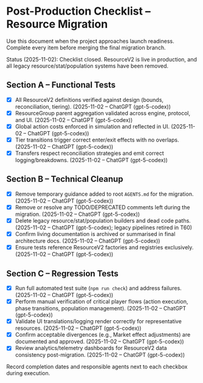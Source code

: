 # Post-Production Checklist – Resource Migration

Use this document when the project approaches launch readiness. Complete every item before merging the final migration branch.

Status (2025-11-02): Checklist closed. ResourceV2 is live in production, and all legacy resource/stat/population systems have been removed.

## Section A – Functional Tests

- [x] All ResourceV2 definitions verified against design (bounds, reconciliation, tiering). (2025-11-02 – ChatGPT (gpt-5-codex))
- [x] ResourceGroup parent aggregation validated across engine, protocol, and UI. (2025-11-02 – ChatGPT (gpt-5-codex))
- [x] Global action costs enforced in simulation and reflected in UI. (2025-11-02 – ChatGPT (gpt-5-codex))
- [x] Tier transitions trigger correct enter/exit effects with no overlaps. (2025-11-02 – ChatGPT (gpt-5-codex))
- [x] Transfers respect reconciliation strategies and emit correct logging/breakdowns. (2025-11-02 – ChatGPT (gpt-5-codex))

## Section B – Technical Cleanup

- [x] Remove temporary guidance added to root `AGENTS.md` for the migration. (2025-11-02 – ChatGPT (gpt-5-codex))
- [x] Remove or resolve any TODO/DEPRECATED comments left during the migration. (2025-11-02 – ChatGPT (gpt-5-codex))
- [x] Delete legacy resource/stat/population builders and dead code paths. (2025-11-02 – ChatGPT (gpt-5-codex); legacy pipelines retired in T60)
- [x] Confirm living documentation is archived or summarised in final architecture docs. (2025-11-02 – ChatGPT (gpt-5-codex))
- [x] Ensure tests reference ResourceV2 factories and registries exclusively. (2025-11-02 – ChatGPT (gpt-5-codex))

## Section C – Regression Tests

- [x] Run full automated test suite (`npm run check`) and address failures. (2025-11-02 – ChatGPT (gpt-5-codex))
- [x] Perform manual verification of critical player flows (action execution, phase transitions, population management). (2025-11-02 – ChatGPT (gpt-5-codex))
- [x] Validate UI translations/logging render correctly for representative resources. (2025-11-02 – ChatGPT (gpt-5-codex))
- [x] Confirm acceptable divergences (e.g., Market effect adjustments) are documented and approved. (2025-11-02 – ChatGPT (gpt-5-codex))
- [x] Review analytics/telemetry dashboards for ResourceV2 data consistency post-migration. (2025-11-02 – ChatGPT (gpt-5-codex))

Record completion dates and responsible agents next to each checkbox during execution.
